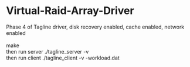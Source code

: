 # Virtual-Raid-Array-Driver
Phase 4 of Tagline driver, disk recovery enabled, cache enabled, network enabled <br><br>
  make <br>
  then run server  ./tagline_server -v <br>
  then run client ./tagline_client -v -workload.dat
